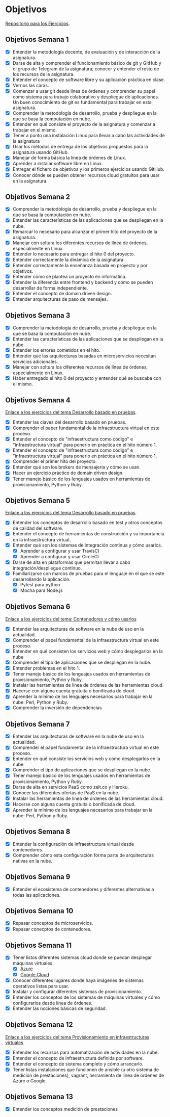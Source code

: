 # Objetivos

[Repositorio para los Ejercicios](https://github.com/toniMR/CC-Ejercicios).  

## Objetivos Semana 1

- [x] Entender la metodología docente, de evaluación y de interacción de la asignatura.
- [x] Darse de alta y comprender el funcionamiento básico de git y GitHub y el grupo de Telegram de la asignatura; conocer y entender el resto de los recursos de la asignatura.
- [x] Entender el concepto de software libre y su aplicación práctica en clase.
- [x] Vernos las caras.
- [x] Comenzar a usar git desde línea de órdenes y comprender su papel como sistema para trabajo colaborativo y despliegue de aplicaciones. Un buen conocimiento de git es fundamental para trabajar en esta asignatura.
- [x] Comprender la metodología de desarrollo, prueba y despliegue en la que se basa la computación en nube.
- [x] Entender en qué consiste el proyecto de la asignatura y comenzar a trabajar en el mismo.
- [x] Tener a punto una instalación Linux para llevar a cabo las actividades de la asignatura
- [x] Usar los métodos de entrega de los objetivos propuestos para la asignatura usando GitHub.
- [x] Manejar de forma básica la línea de órdenes de Linux.
- [x] Aprender a instalar software libre en Linux.
- [X] Entregar el fichero de objetivos y los primeros ejercicios usando GitHub.
- [X] Conocer dónde se pueden obtener recursos cloud gratuitos para usar en la asignatura.

## Objetivos Semana 2

- [x] Comprender la metodología de desarrollo, prueba y despliegue en la que se basa la computación en nube.
- [X] Entender las características de las aplicaciones que se despliegan en la nube.
- [X] Remarcar lo necesario para alcanzar el primer hito del proyecto de la asignatura.
- [X] Manejar con soltura los diferentes recursos de línea de órdenes, especialmente en Linux.
- [X] Entender lo necesario para entregar el hito 0 del proyecto.
- [X] Entender correctamente la dinámica de la asignatura.
- [X] Entender correctamente la enseñanza basada en proyecto y por objetivos.
- [X] Entender cómo se plantea un proyecto en informática.
- [X] Entender la diferencia entre frontend y backend y cómo se pueden desarrollar de forma independiente.
- [X] Entender el concepto de domain driven design.
- [X] Entender arquitecturas de paso de mensajes.

## Objetivos Semana 3

- [X] Comprender la metodología de desarrollo, prueba y despliegue en la que se basa la computación en nube.
- [X] Entender las características de las aplicaciones que se despliegan en la nube.
- [X] Entender los errores cometidos en el hito.
- [X] Entender que las arquitecturas basadas en microservicios necesitan servicios adicionales.
- [X] Manejar con soltura los diferentes recursos de línea de órdenes, especialmente en Linux.
- [X] Haber entregado el hito 0 del proyecto y entender qué se buscaba con el mismo.

## Objetivos Semana 4

[Enlace a los ejercicios del tema Desarrollo basado en pruebas](https://github.com/toniMR/CC-Ejercicios/blob/master/desarrolloBasadoEnPruebas.md).  

- [X] Entender las claves del desarrollo basado en pruebas.
- [X] Comprender el paper fundamental de la infraestructura virtual en este proceso.
- [X] Entender el concepto de "infraestructura como código" e "infraestructura virtual" para ponerlo en práctica en el hito número 1.
- [X] Entender el concepto de "infraestructura como código" e "infraestructura virtual" para ponerlo en práctica en el hito número 1.
- [X] Comprender el primer hito del proyecto.
- [X] Entender qué son los brokers de mensajería y cómo se usan.
- [X] Hacer un ejercicio práctico de domain driven design.
- [X] Tener manejo básico de los lenguajes usados en herramientas de provisionamiento, Python y Ruby.

## Objetivos Semana 5

[Enlace a los ejercicios del tema Desarrollo basado en pruebas](https://github.com/toniMR/CC-Ejercicios/blob/master/desarrolloBasadoEnPruebas.md#ejercicio-2-crear-una-descripci%C3%B3n-del-m%C3%B3dulo-usando-packagejson-en-caso-de-que-se-trate-de-otro-lenguaje-usar-el-m%C3%A9todo-correspondiente).

- [X] Entender los conceptos de desarrollo basado en test y otros conceptos de calidad del software.
- [X] Entender el concepto de herramientas de construcción y su importancia en la infraestructura virtual.
- [X] Entender qué son los sistemas de integración continua y cómo usarlos.
  - [X] Aprender a configurar y usar TravisCI
  - [X] Aprender a configurar y usar CircleCI
- [X] Darse de alta en plataformas que permitan llevar a cabo integración/despliegue continuo.
- [X] Familiarizarse con marcos de pruebas para el lenguaje en el que se esté desarrollando la aplicación.
  - [X] Pytest para python
  - [X] Mocha para Node.js

## Objetivos Semana 6

[Enlace a los ejercicios del tema: Contenedores y cómo usarlos](https://github.com/toniMR/CC-Ejercicios/blob/master/contenedores.md)

- [X] Entender las arquitecturas de software en la nube de uso en la actualidad.
- [X] Comprender el papel fundamental de la infraestructura virtual en este proceso.
- [X] Entender en qué consisten los servicios web y cómo desplegarlos en la nube
- [X] Comprender el tipo de aplicaciones que se despliegan en la nube.
- [X] Entender problemas en el hito 1.
- [X] Tener manejo básico de los lenguajes usados en herramientas de provisionamiento, Python y Ruby.
- [X] Instalar las herramientas de línea de órdenes de las herramientas cloud.
- [X] Hacerse con alguna cuenta gratuita o bonificada de cloud.
- [X] Aprender la mínimo de los lenguajes necesarios para trabajar en la nube: Perl, Python y Ruby.
- [X] Comprender la inversión de dependencias

## Objetivos Semana 7

- [X] Entender las arquitecturas de software en la nube de uso en la actualidad.
- [X] Comprender el papel fundamental de la infraestructura virtual en este proceso.
- [X] Entender en qué consiste los servicios web y cómo desplegarlos en la nube
- [X] Comprender el tipo de aplicaciones que se despliegan en la nube.
- [X] Tener manejo básico de los lenguajes usados en herramientas de provisionamiento, Python y Ruby.
- [X] Darse de alta en servicios PaaS como zeit.co y Heroku.
- [X] Conocer las diferentes ofertas de PaaS en la nube.
- [X] Instalar las herramientas de línea de órdenes de las herramientas cloud.
- [X] Hacerse con alguna cuenta gratuita o bonificada de cloud.
- [X] Aprender la mínimo de los lenguajes necesarios para trabajar en la nube: Perl, Python y Ruby.

## Objetivos Semana 8

- [X] Entender la configuración de infraestructura virtual desde contenedores.
- [X] Comprender cómo esta configuración forma parte de arquitecturas nativas en la nube.

## Objetivos Semana 9

- [X] Entender el ecosistema de contenedores y diferentes alternativas a todas las aplicaciones.

## Objetivos Semana 10

- [X] Repasar conceptos de microservicios.
- [X] Repasar conecptos de contenedores.

## Objetivos Semana 11

- [X] Tener listos diferentes sistemas cloud donde se puedan desplegar máquinas virtuales.
  - [X] [Azure](https://azure.microsoft.com/es-es/free/)
  - [X] [Google Cloud](https://cloud.google.com/ )
- [X] Conocer diferentes lugares donde haya imágenes de sistemas operativos listas para usar.
- [X] Instalar y configurar diferentes sistemas de provisionamiento.
- [X] Entender los conceptos de los sistemas de máquinas virtuales y cómo configurarlos desde línea de órdenes.
- [X] Entender las nociones básicas de seguridad.

## Objetivos Semana 12

[Enlace a los ejercicios del tema Provisionamiento en infraestructuras virtuales](https://github.com/toniMR/CC-Ejercicios/blob/master/provisionamiento.md)

- [X] Entender los recursos para automatización de actividades en la nube.
- [X] Entender el concepto de infraestructura definida por software.
- [X] Entender el concepto de sistema completo y cómo arrancarlo.
- [X] Tener listas instalaciones que funcionen de ansible (u otro sistema de medición de prestaciones), vagrant, herramienta de línea de órdenes de Azure o Google.

## Objetivos Semana 13

- [X] Entender los conceptos medición de prestaciones
